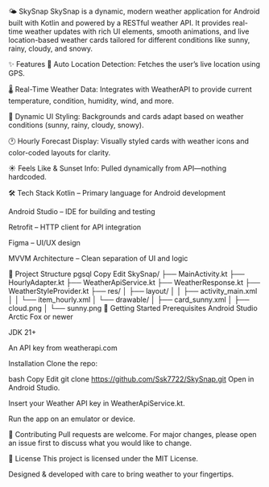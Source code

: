 🌤️ SkySnap
SkySnap is a dynamic, modern weather application for Android built with Kotlin and powered by a RESTful weather API. It provides real-time weather updates with rich UI elements, smooth animations, and live location-based weather cards tailored for different conditions like sunny, rainy, cloudy, and snowy.

✨ Features
📍 Auto Location Detection: Fetches the user’s live location using GPS.

🌡️ Real-Time Weather Data: Integrates with WeatherAPI to provide current temperature, condition, humidity, wind, and more.

🎨 Dynamic UI Styling: Backgrounds and cards adapt based on weather conditions (sunny, rainy, cloudy, snowy).

🕐 Hourly Forecast Display: Visually styled cards with weather icons and color-coded layouts for clarity.

☀️ Feels Like & Sunset Info: Pulled dynamically from API—nothing hardcoded.

🛠️ Tech Stack
Kotlin – Primary language for Android development

Android Studio – IDE for building and testing

Retrofit – HTTP client for API integration

Figma – UI/UX design

MVVM Architecture – Clean separation of UI and logic

📁 Project Structure
pgsql
Copy
Edit
SkySnap/
├── MainActivity.kt
├── HourlyAdapter.kt
├── WeatherApiService.kt
├── WeatherResponse.kt
├── WeatherStyleProvider.kt
├── res/
│   ├── layout/
│   │   ├── activity_main.xml
│   │   └── item_hourly.xml
│   └── drawable/
│       ├── card_sunny.xml
│       ├── cloud.png
│       └── sunny.png
🚀 Getting Started
Prerequisites
Android Studio Arctic Fox or newer

JDK 21+

An API key from weatherapi.com

Installation
Clone the repo:

bash
Copy
Edit
git clone https://github.com/Ssk7722/SkySnap.git
Open in Android Studio.

Insert your Weather API key in WeatherApiService.kt.

Run the app on an emulator or device.

🤝 Contributing
Pull requests are welcome. For major changes, please open an issue first to discuss what you would like to change.

📄 License
This project is licensed under the MIT License.

Designed & developed with care to bring weather to your fingertips.

